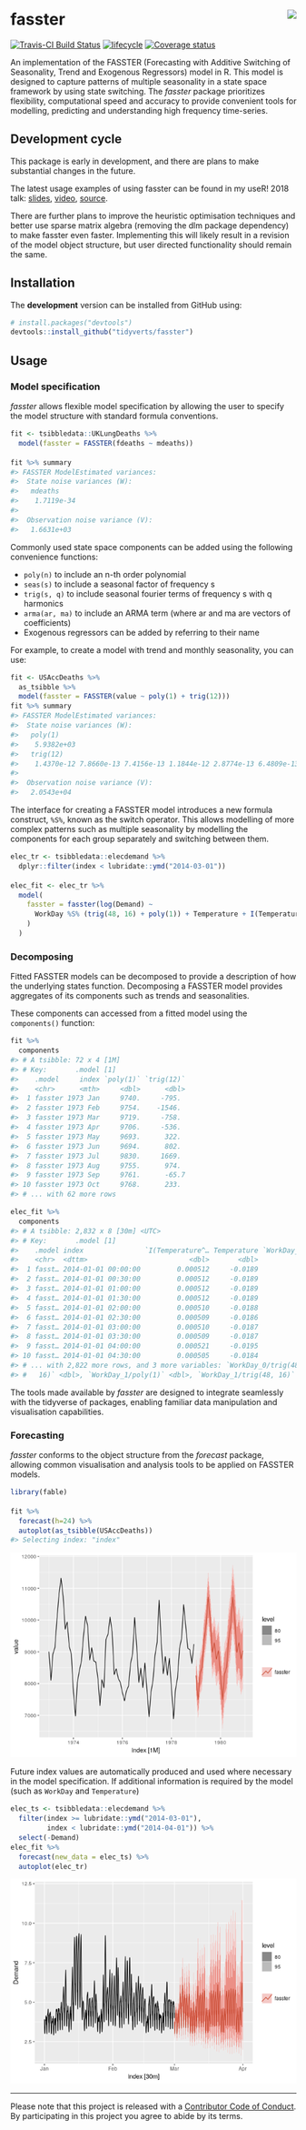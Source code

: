 <!-- README.md is generated from README.Rmd. Please edit that file -->
fasster <img src="man/figure/logo.png" align="right" />
=======================================================

[![Travis-CI Build
Status](https://travis-ci.org/tidyverts/fasster.svg?branch=master)](https://travis-ci.org/tidyverts/fasster)
[![lifecycle](https://img.shields.io/badge/lifecycle-experimental-orange.svg)](https://www.tidyverse.org/lifecycle/#experimental)
[![Coverage
status](https://codecov.io/gh/tidyverts/fasster/branch/master/graph/badge.svg)](https://codecov.io/github/tidyverts/fasster?branch=master)
<!-- [![CRAN_Status_Badge](http://www.r-pkg.org/badges/version/fasster)](https://cran.r-project.org/package=fasster) -->
<!-- [![Downloads](http://cranlogs.r-pkg.org/badges/fasster?color=brightgreen)](https://cran.r-project.org/package=fasster) -->

An implementation of the FASSTER (Forecasting with Additive Switching of
Seasonality, Trend and Exogenous Regressors) model in R. This model is
designed to capture patterns of multiple seasonality in a state space
framework by using state switching. The *fasster* package prioritizes
flexibility, computational speed and accuracy to provide convenient
tools for modelling, predicting and understanding high frequency
time-series.

Development cycle
-----------------

This package is early in development, and there are plans to make
substantial changes in the future.

The latest usage examples of using fasster can be found in my useR! 2018
talk: [slides](https://www.mitchelloharawild.com/user2018/#1),
[video](https://www.youtube.com/watch?v=6YlboftSalY),
[source](https://github.com/mitchelloharawild/fasster_user2018).

There are further plans to improve the heuristic optimisation techniques
and better use sparse matrix algebra (removing the dlm package
dependency) to make fasster even faster. Implementing this will likely
result in a revision of the model object structure, but user directed
functionality should remain the same.

Installation
------------

<!-- The **stable** version can be installed from CRAN: -->
<!-- ```{r, eval = FALSE} -->
<!-- install.packages("fasster") -->
<!-- ``` -->
The **development** version can be installed from GitHub using:

``` r
# install.packages("devtools")
devtools::install_github("tidyverts/fasster")
```

Usage
-----

### Model specification

*fasster* allows flexible model specification by allowing the user to
specify the model structure with standard formula conventions.

``` r
fit <- tsibbledata::UKLungDeaths %>%
  model(fasster = FASSTER(fdeaths ~ mdeaths))

fit %>% summary
#> FASSTER ModelEstimated variances:
#>  State noise variances (W):
#>   mdeaths
#>    1.7119e-34
#> 
#>  Observation noise variance (V):
#>   1.6631e+03
```

Commonly used state space components can be added using the following
convenience functions:

-   `poly(n)` to include an n-th order polynomial
-   `seas(s)` to include a seasonal factor of frequency s
-   `trig(s, q)` to include seasonal fourier terms of frequency s with q
    harmonics
-   `arma(ar, ma)` to include an ARMA term (where ar and ma are vectors
    of coefficients)
-   Exogenous regressors can be added by referring to their name

For example, to create a model with trend and monthly seasonality, you
can use:

``` r
fit <- USAccDeaths %>% 
  as_tsibble %>% 
  model(fasster = FASSTER(value ~ poly(1) + trig(12)))
fit %>% summary
#> FASSTER ModelEstimated variances:
#>  State noise variances (W):
#>   poly(1)
#>    5.9382e+03
#>   trig(12)
#>    1.4370e-12 7.8660e-13 7.4156e-13 1.1844e-12 2.8774e-13 6.4809e-13 2.6654e-13 4.1593e-13 5.5689e-13 1.4806e-13 2.7203e-13
#> 
#>  Observation noise variance (V):
#>   2.0543e+04
```

The interface for creating a FASSTER model introduces a new formula
construct, `%S%`, known as the switch operator. This allows modelling of
more complex patterns such as multiple seasonality by modelling the
components for each group separately and switching between them.

``` r
elec_tr <- tsibbledata::elecdemand %>%
  dplyr::filter(index < lubridate::ymd("2014-03-01"))

elec_fit <- elec_tr %>%
  model(
    fasster = fasster(log(Demand) ~ 
      WorkDay %S% (trig(48, 16) + poly(1)) + Temperature + I(Temperature^2)
    )
  )
```

### Decomposing

Fitted FASSTER models can be decomposed to provide a description of how
the underlying states function. Decomposing a FASSTER model provides
aggregates of its components such as trends and seasonalities.

These components can accessed from a fitted model using the
`components()` function:

``` r
fit %>% 
  components
#> # A tsibble: 72 x 4 [1M]
#> # Key:       .model [1]
#>    .model     index `poly(1)` `trig(12)`
#>    <chr>      <mth>     <dbl>      <dbl>
#>  1 fasster 1973 Jan     9740.     -795. 
#>  2 fasster 1973 Feb     9754.    -1546. 
#>  3 fasster 1973 Mar     9719.     -758. 
#>  4 fasster 1973 Apr     9706.     -536. 
#>  5 fasster 1973 May     9693.      322. 
#>  6 fasster 1973 Jun     9694.      802. 
#>  7 fasster 1973 Jul     9830.     1669. 
#>  8 fasster 1973 Aug     9755.      974. 
#>  9 fasster 1973 Sep     9761.      -65.7
#> 10 fasster 1973 Oct     9768.      233. 
#> # ... with 62 more rows
```

``` r
elec_fit %>%
  components
#> # A tsibble: 2,832 x 8 [30m] <UTC>
#> # Key:       .model [1]
#>    .model index               `I(Temperature^… Temperature `WorkDay_0/poly…
#>    <chr>  <dttm>                         <dbl>       <dbl>            <dbl>
#>  1 fasst… 2014-01-01 00:00:00         0.000512     -0.0189             1.55
#>  2 fasst… 2014-01-01 00:30:00         0.000512     -0.0189             1.55
#>  3 fasst… 2014-01-01 01:00:00         0.000512     -0.0189             1.55
#>  4 fasst… 2014-01-01 01:30:00         0.000512     -0.0189             1.55
#>  5 fasst… 2014-01-01 02:00:00         0.000510     -0.0188             1.55
#>  6 fasst… 2014-01-01 02:30:00         0.000509     -0.0186             1.54
#>  7 fasst… 2014-01-01 03:00:00         0.000510     -0.0187             1.54
#>  8 fasst… 2014-01-01 03:30:00         0.000509     -0.0187             1.53
#>  9 fasst… 2014-01-01 04:00:00         0.000521     -0.0195             1.54
#> 10 fasst… 2014-01-01 04:30:00         0.000505     -0.0184             1.52
#> # ... with 2,822 more rows, and 3 more variables: `WorkDay_0/trig(48,
#> #   16)` <dbl>, `WorkDay_1/poly(1)` <dbl>, `WorkDay_1/trig(48, 16)` <dbl>
```

The tools made available by *fasster* are designed to integrate
seamlessly with the tidyverse of packages, enabling familiar data
manipulation and visualisation capabilities.

### Forecasting

*fasster* conforms to the object structure from the *forecast* package,
allowing common visualisation and analysis tools to be applied on
FASSTER models.

``` r
library(fable)

fit %>% 
  forecast(h=24) %>%
  autoplot(as_tsibble(USAccDeaths))
#> Selecting index: "index"
```

![](man/figure/forecast-1.png)

Future index values are automatically produced and used where necessary
in the model specification. If additional information is required by the
model (such as `WorkDay` and `Temperature`)

``` r
elec_ts <- tsibbledata::elecdemand %>%
  filter(index >= lubridate::ymd("2014-03-01"),
         index < lubridate::ymd("2014-04-01")) %>% 
  select(-Demand)
elec_fit %>% 
  forecast(new_data = elec_ts) %>% 
  autoplot(elec_tr)
```

![](man/figure/complex_fc-1.png)

------------------------------------------------------------------------

Please note that this project is released with a [Contributor Code of
Conduct](.github/CODE_OF_CONDUCT.md). By participating in this project
you agree to abide by its terms.

